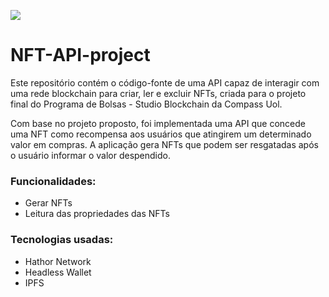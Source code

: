 ![](https://blog.compass.uol/wp-content/uploads/2021/12/MicrosoftTems-image-1-1.jpg)

# NFT-API-project

Este repositório contém o código-fonte de uma API capaz de interagir com uma rede blockchain para criar, ler e excluir NFTs, criada para o projeto final do Programa de Bolsas - Studio Blockchain da Compass Uol.

Com base no projeto proposto, foi implementada uma API que concede uma NFT como recompensa aos usuários que atingirem um determinado valor em compras.
A aplicação gera NFTs que podem ser resgatadas após o usuário informar o valor despendido.

### Funcionalidades:
- Gerar NFTs
- Leitura das propriedades das NFTs

### Tecnologias usadas:
- Hathor Network
- Headless Wallet
- IPFS
